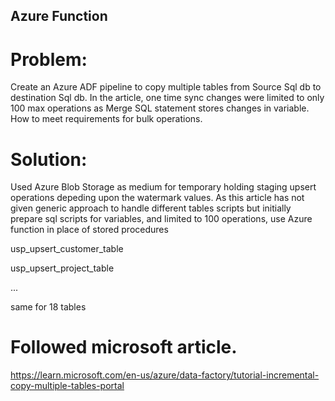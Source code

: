 ## Azure Function 

# Problem: 
Create an Azure ADF pipeline to copy multiple tables from Source Sql db to destination Sql db. In the article, one time sync changes were limited to only 100 max
operations as Merge SQL statement stores changes in variable. How to meet requirements for bulk operations. 

# Solution: 
Used Azure Blob Storage as medium for temporary holding staging upsert operations depeding upon the watermark values. As this article has not given generic approach 
to handle different tables scripts but initially prepare sql scripts for variables, and limited to 100 operations, use Azure function in place of stored procedures

usp_upsert_customer_table

usp_upsert_project_table

...

same for 18 tables 

# Followed microsoft article.
https://learn.microsoft.com/en-us/azure/data-factory/tutorial-incremental-copy-multiple-tables-portal
